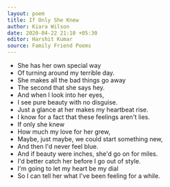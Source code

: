 ```yaml
---
layout: poem
title: If Only She Knew
author: Kiara Wilson
date: 2020-04-22 21:10 +05:30
editor: Harshit Kumar
source: Family Friend Poems
---
```


- She has her own special way
- Of turning around my terrible day.
- She makes all the bad things go away
- The second that she says hey.
- And when I look into her eyes,
- I see pure beauty with no disguise.
- Just a glance at her makes my heartbeat rise.
- I know for a fact that these feelings aren't lies.
- If only she knew
- How much my love for her grew,
- Maybe, just maybe, we could start something new,
- And then I'd never feel blue.
- And if beauty were inches, she'd go on for miles.
- I'd better catch her before I go out of style.
- I'm going to let my heart be my dial
- So I can tell her what I've been feeling for a while.